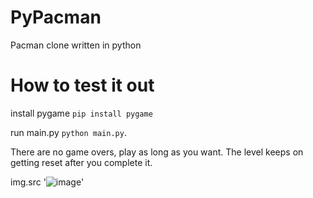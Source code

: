 # PyPacman
Pacman clone written in python

# How to test it out

install pygame `pip install pygame`

run main.py `python main.py`.

There are no game overs, play as long as you want. The level keeps on getting reset after you complete it.

img.src '![image](https://github.com/user-attachments/assets/611a170a-e74c-446c-a6c3-f2bd380847f4)'
